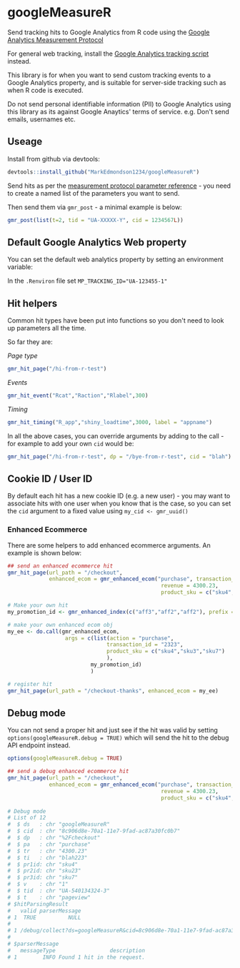 # googleMeasureR

Send tracking hits to Google Analytics from R code using the [Google Analytics Measurement Protocol](https://developers.google.com/analytics/devguides/collection/protocol/v1/)

For general web tracking, install the [Google Analytics tracking script](https://support.google.com/analytics/answer/1008080) instead.

This library is for when you want to send custom tracking events to a Google Analytics property, and is suitable for server-side tracking such as when R code is executed.

Do not send personal identifiable information (PII) to Google Analytics using this library as its against Google Anaytics' terms of service. e.g. Don't send emails, usernames etc. 

## Useage

Install from github via devtools:

```r
devtools::install_github("MarkEdmondson1234/googleMeasureR")
```

Send hits as per the [measurement protocol parameter reference](https://developers.google.com/analytics/devguides/collection/protocol/v1/parameters) - you need to create a named list of the parameters you want to send.

Then send them via `gmr_post` - a minimal example is below:

```r
gmr_post(list(t=2, tid = "UA-XXXXX-Y", cid = 1234567L))
```

## Default Google Analytics Web property

You can set the default web analytics property by setting an environment variable:

In the `.Renviron` file set `MP_TRACKING_ID="UA-123455-1"`

## Hit helpers

Common hit types have been put into functions so you don't need to look up parameters all the time.

So far they are:

*Page type*

```r
gmr_hit_page("/hi-from-r-test")
```

*Events*

```r
gmr_hit_event("Rcat","Raction","Rlabel",300)
```

*Timing*

```r
gmr_hit_timing("R_app","shiny_loadtime",3000, label = "appname")
```

In all the above cases, you can override arguments by adding to the call - for example to add your own `cid` would be:

```r
gmr_hit_page("/hi-from-r-test", dp = "/bye-from-r-test", cid = "blah")
```

## Cookie ID / User ID

By default each hit has a new cookie ID (e.g. a new user) - you may want to associate hits with one user when you know that is the case, so you can set the `cid` argument to a fixed value using `my_cid <- gmr_uuid()`

### Enhanced Ecommerce

There are some helpers to add enhanced ecommerce arguments. An example is shown below:

```r
## send an enhanced ecommerce hit
gmr_hit_page(url_path = "/checkout",
             enhanced_ecom = gmr_enhanced_ecom("purchase", transaction_id = "blah223",
                                                revenue = 4300.23, 
                                                product_sku = c("sku4","sku23","sku7")))

# Make your own hit
my_promotion_id <- gmr_enhanced_index(c("aff3","aff2","aff2"), prefix = "promo", suffix = "id")

# make your own enhanced ecom obj
my_ee <- do.call(gmr_enhanced_ecom,
                  args = c(list(action = "purchase",
                               transaction_id = "2323",
                               product_sku = c("sku4","sku3","sku7")
                               ),
                          my_promotion_id)
                          )

# register hit
gmr_hit_page(url_path = "/checkout-thanks", enhanced_ecom = my_ee)
```

## Debug mode

You can not send a proper hit and just see if the hit was valid by setting `options(googleMeasureR.debug = TRUE)` which will send the hit to the debug API endpoint instead. 

```r
options(googleMeasureR.debug = TRUE)

## send a debug enhanced ecommerce hit
gmr_hit_page(url_path = "/checkout",
             enhanced_ecom = gmr_enhanced_ecom("purchase", transaction_id = "blah223",
                                                revenue = 4300.23, 
                                                product_sku = c("sku4","sku23","sku7")))
                                                
# Debug mode
# List of 12
#  $ ds   : chr "googleMeasureR"
#  $ cid  : chr "8c906d8e-70a1-11e7-9fad-ac87a30fc0b7"
#  $ dp   : chr "%2Fcheckout"
#  $ pa   : chr "purchase"
#  $ tr   : chr "4300.23"
#  $ ti   : chr "blah223"
#  $ pr1id: chr "sku4"
#  $ pr2id: chr "sku23"
#  $ pr3id: chr "sku7"
#  $ v    : chr "1"
#  $ tid  : chr "UA-540134324-3"
#  $ t    : chr "pageview"
# $hitParsingResult
#   valid parserMessage
# 1  TRUE          NULL
#                                                                                                                                                                                             hit
# 1 /debug/collect?ds=googleMeasureR&cid=8c906d8e-70a1-11e7-9fad-ac87a30fc0b7&dp=%2Fcheckout&pa=purchase&tr=4300.23&ti=blah223&pr1id=sku4&pr2id=sku23&pr3id=sku7&v=1&tid=UA-54019251-3&t=pageview
# 
# $parserMessage
#   messageType                 description
# 1        INFO Found 1 hit in the request.
```
